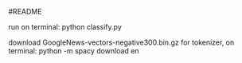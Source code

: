 #README

run on terminal: python classify.py

download GoogleNews-vectors-negative300.bin.gz
for tokenizer, on terminal: python -m spacy download en